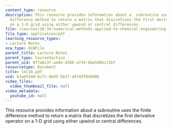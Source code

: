 ```yaml
---
content_type: resource
description: This resource provides information about a  subroutine uses the finite
  difference method to return a matrix that discretizes the first derivative operator
  on a 1-D grid using either upwind or central differences.
file: /courses/10-34-numerical-methods-applied-to-chemical-engineering-fall-2005/b3ae53486c7c6bd55b1fa97d3f049d8b_lec18.pdf
file_type: application/pdf
learning_resource_types:
- Lecture Notes
ocw_type: OCWFile
parent_title: Lecture Notes
parent_type: CourseSection
parent_uid: 8f7a6c3f-ae8e-d368-a734-bbe5d06c21b7
resourcetype: Document
title: lec18.pdf
uid: b3ae5348-6c7c-6bd5-5b1f-a97d3f049d8b
video_files:
  video_thumbnail_file: null
video_metadata:
  youtube_id: null
---
```

This resource provides information about a  subroutine uses the finite difference method to return a matrix that discretizes the first derivative operator on a 1-D grid using either upwind or central differences.

